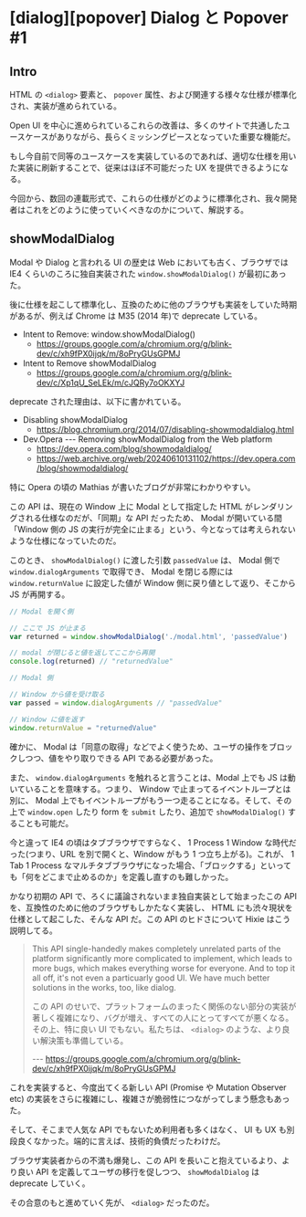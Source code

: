 # [dialog][popover] Dialog と Popover #1

## Intro

HTML の `<dialog>` 要素と、 `popover` 属性、および関連する様々な仕様が標準化され、実装が進められている。

Open UI を中心に進められているこれらの改善は、多くのサイトで共通したユースケースがありながら、長らくミッシングピースとなっていた重要な機能だ。

もし今自前で同等のユースケースを実装しているのであれば、適切な仕様を用いた実装に刷新することで、従来はほぼ不可能だった UX を提供できるようになる。

今回から、数回の連載形式で、これらの仕様がどのように標準化され、我々開発者はこれをどのように使っていくべきなのかについて、解説する。


## showModalDialog

Modal や Dialog と言われる UI の歴史は Web においても古く、ブラウザでは IE4 くらいのころに独自実装された `window.showModalDialog()` が最初にあった。

後に仕様を起こして標準化し、互換のために他のブラウザも実装をしていた時期があるが、例えば Chrome は M35 (2014 年)で deprecate している。

- Intent to Remove: window.showModalDialog()
  - https://groups.google.com/a/chromium.org/g/blink-dev/c/xh9fPX0ijqk/m/8oPryGUsGPMJ
- Intent to Remove showModalDialog
  - https://groups.google.com/a/chromium.org/g/blink-dev/c/Xp1qU_SeLEk/m/cJQRy7oOKXYJ

deprecate された理由は、以下に書かれている。

- Disabling showModalDialog
  - https://blog.chromium.org/2014/07/disabling-showmodaldialog.html
- Dev.Opera --- Removing showModalDialog from the Web platform
  - https://dev.opera.com/blog/showmodaldialog/
  - https://web.archive.org/web/20240610131102/https://dev.opera.com/blog/showmodaldialog/

特に Opera の頃の Mathias が書いたブログが非常にわかりやすい。

この API は、現在の Window 上に Modal として指定した HTML がレンダリングされる仕様なのだが、「同期」な API だったため、 Modal が開いている間「Window 側の JS の実行が完全に止まる」という、今となっては考えられないような仕様になっていたのだ。

このとき、 `showModalDialog()` に渡した引数 `passedValue` は、 Modal 側で `window.dialogArguments` で取得でき、 Modal を閉じる際には `window.returnValue` に設定した値が Window 側に戻り値として返り、そこから JS が再開する。

```js
// Modal を開く側

// ここで JS が止まる
var returned = window.showModalDialog('./modal.html', 'passedValue')

// modal が閉じると値を返してここから再開
console.log(returned) // "returnedValue"
```

```js
// Modal 側

// Window から値を受け取る
var passed = window.dialogArguments // "passedValue"

// Window に値を返す
window.returnValue = "returnedValue"
```

確かに、 Modal は「同意の取得」などでよく使うため、ユーザの操作をブロックしつつ、値をやり取りできる API である必要があった。

また、 `window.dialogArguments` を触れると言うことは、Modal 上でも JS は動いていることを意味する。つまり、 Window で止まってるイベントループとは別に、 Modal 上でもイベントループがもう一つ走ることになる。そして、その上で `window.open` したり form を `submit` したり、追加で `showModalDialog()` することも可能だ。

今と違って IE4 の頃はタブブラウザですらなく、 1 Process 1 Window な時代だった(つまり、URL を別で開くと、Window がもう 1 つ立ち上がる)。これが、 1 Tab 1 Process なマルチタブブラウザになった場合、「ブロックする」といっても「何をどこまで止めるのか」を定義し直すのも難しかった。

かなり初期の API で、ろくに議論されないまま独自実装として始まったこの API を、互換性のために他のブラウザもしかたなく実装し、 HTML にも渋々現状を仕様として起こした、そんな API だ。この API のヒドさについて Hixie はこう説明してる。

> This API single-handedly makes completely unrelated parts of the platform significantly more complicated to implement, which leads to more bugs, which makes everything worse for everyone.
> And to top it all off, it's not even a particuarly good UI. We have much better solutions in the works, too, like dialog.
>
> この API のせいで、プラットフォームのまったく関係のない部分の実装が著しく複雑になり、バグが増え、すべての人にとってすべてが悪くなる。
> その上、特に良い UI でもない。私たちは、 `<dialog>` のような、より良い解決策も準備している。
>
> --- https://groups.google.com/a/chromium.org/g/blink-dev/c/xh9fPX0ijqk/m/8oPryGUsGPMJ

これを実装すると、今度出てくる新しい API (Promise や Mutation Observer etc) の実装をさらに複雑にし、複雑さが脆弱性につながってしまう懸念もあった。

そして、そこまで人気な API でもないため利用者も多くはなく、 UI も UX も別段良くなかった。端的に言えば、技術的負債だったわけだ。

ブラウザ実装者からの不満も爆発し、この API を長いこと抱えているより、より良い API を定義してユーザの移行を促しつつ、 `showModalDialog` は deprecate していく。

その合意のもと進めていく先が、 `<dialog>` だったのだ。